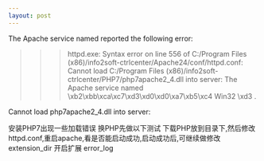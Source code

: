 ```yaml
---
layout: post
---
```


The Apache service named  reported the following error:
>>> httpd.exe: Syntax error on line 556 of C:/Program Files (x86)/info2soft-ctrlcenter/Apache24/conf/httpd.conf: Cannot load C:/Program Files (x86)/info2soft-ctrlcenter/PHP7/php7apache2_4.dll into server: The Apache service named \xb2\xbb\xca\xc7\xd3\xd0\xd0\xa7\xb5\xc4 Win32 \xd3     .



Cannot load php7apache2_4.dll into server:


安装PHP7出现一些加载错误
换PHP先做以下测试
下载PHP放到目录下,然后修改httpd.conf,重启apache,看是否能启动成功,启动成功后,可继续做修改
extension_dir
开启扩展
error_log